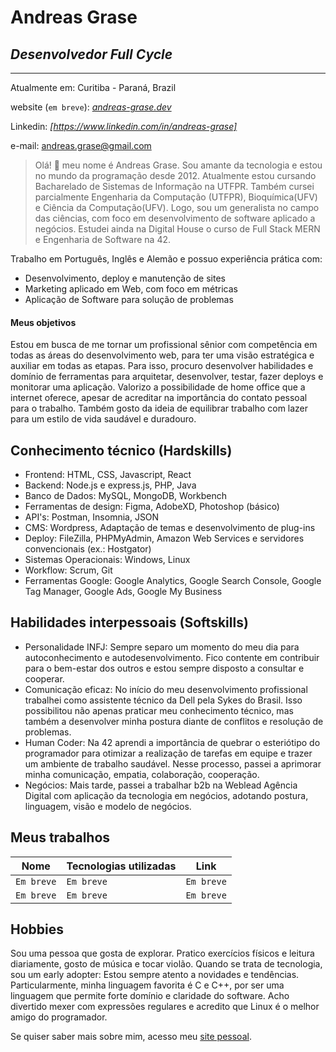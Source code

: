 # Andreas Grase
## _Desenvolvedor Full Cycle_
______________________________________________________________________________
Atualmente em: Curitiba - Paraná, Brazil

website (`em breve`): *[andreas-grase.dev]*

Linkedin: *[https://www.linkedin.com/in/andreas-grase]*

e-mail: andreas.grase@gmail.com

> Olá! 👋 meu nome é Andreas Grase. Sou amante da tecnologia e estou no mundo da programação desde 2012. Atualmente estou cursando Bacharelado de Sistemas de Informação na UTFPR. Também cursei parcialmente Engenharia da Computação (UTFPR), Bioquímica(UFV) e Ciência da Computação(UFV). Logo, sou um generalista no campo das ciências, com foco em desenvolvimento de software aplicado a negócios. Estudei ainda na Digital House o curso de Full Stack MERN e Engenharia de Software na 42.

Trabalho em Português, Inglês e Alemão e possuo experiência prática com:

- Desenvolvimento, deploy e manutenção de sites
- Marketing aplicado em Web, com foco em métricas
- Aplicação de Software para solução de problemas

#### Meus objetivos

Estou em busca de me tornar um profissional sênior com competência em todas as áreas do desenvolvimento web, para ter uma visão estratégica e auxiliar em todas as etapas. Para isso, procuro desenvolver habilidades e domínio de ferramentas para arquitetar, desenvolver, testar, fazer deploys e monitorar uma aplicação. Valorizo a possibilidade de home office que a internet oferece, apesar de acreditar na importância do contato pessoal para o trabalho. Também gosto da ideia de equilibrar trabalho com lazer para um estilo de vida saudável e duradouro.

## Conhecimento técnico (Hardskills)

- Frontend: HTML, CSS, Javascript, React
- Backend: Node.js e express.js, PHP, Java 
- Banco de Dados: MySQL, MongoDB, Workbench
- Ferramentas de design: Figma, AdobeXD, Photoshop (básico)
- API's: Postman, Insomnia, JSON
- CMS: Wordpress, Adaptação de temas e desenvolvimento de plug-ins
- Deploy: FileZilla, PHPMyAdmin, Amazon Web Services e servidores convencionais (ex.: Hostgator)
- Sistemas Operacionais: Windows, Linux
- Workflow: Scrum, Git
- Ferramentas Google: Google Analytics, Google Search Console, Google Tag Manager, Google Ads, Google My Business

## Habilidades interpessoais (Softskills)

- Personalidade INFJ: Sempre separo um momento do meu dia para autoconhecimento e autodesenvolvimento. Fico contente em contribuir para o bem-estar dos outros e estou sempre disposto a consultar e cooperar.
- Comunicação eficaz: No início do meu desenvolvimento profissional trabalhei como assistente técnico da Dell pela Sykes do Brasil. Isso possibilitou não apenas praticar meu conhecimento técnico, mas também a desenvolver minha postura diante de conflitos e resolução de problemas. 
- Human Coder: Na 42 aprendi a importância de quebrar o esteriótipo do programador para otimizar a realização de tarefas em equipe e trazer um ambiente de trabalho saudável. Nesse processo, passei a aprimorar minha comunicação, empatia, colaboração, cooperação.
- Negócios: Mais tarde, passei a trabalhar b2b na Weblead Agência Digital com aplicação da tecnologia em negócios, adotando postura, linguagem, visão e modelo de negócios. 

## Meus trabalhos

| Nome | Tecnologias utilizadas | Link |
| ------ | ------ | ------ |
| `Em breve` | `Em breve` | `Em breve` |
| `Em breve` | `Em breve` | `Em breve` |

## Hobbies

Sou uma pessoa que gosta de explorar. Pratico exercícios físicos e leitura diariamente, gosto de música e tocar violão. Quando se trata de tecnologia, sou um early adopter: Estou sempre atento a novidades e tendências.
Particularmente, minha linguagem favorita é C e C++, por ser uma linguagem que permite forte domínio e claridade do software. Acho divertido mexer com expressões regulares e acredito que Linux é o melhor amigo do programador.

Se quiser saber mais sobre mim, acesso meu [site pessoal](andreas-grase.dev).


[//]: # (Links de referência)

   [andreas-grase.dev]: <andreas-grase.dev>
   [node.js]: <http://nodejs.org>
